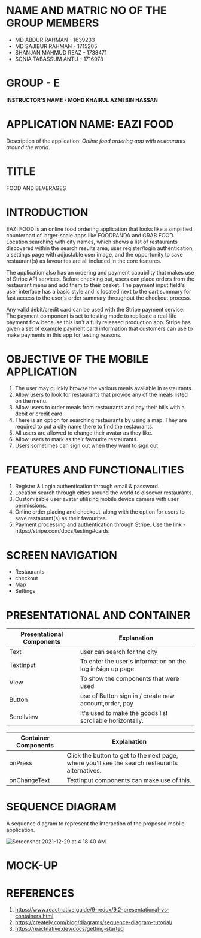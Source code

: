 # NAME AND MATRIC NO OF THE GROUP MEMBERS
<ul>
  <li>MD ABDUR RAHMAN - 1639233 </li>
  <li>MD SAJIBUR RAHMAN - 1715205 </li>
  <li>SHANJAN MAHMUD REAZ - 1738471 </li>
  <li>SONIA TABASSUM ANTU - 1716978</li>
</ul>

# GROUP - E
<H4> INSTRUCTOR'S NAME - MOHD KHAIRUL AZMI BIN HASSAN </4>

# APPLICATION NAME: EAZI FOOD
<p>Description of the application: <em> Online food ordering app with restaurants around the world.</em> </p>

<h1>TITLE</h1>
<p>FOOD AND BEVERAGES</p>

# INTRODUCTION
<p>EAZI FOOD is an online food ordering application that looks like a simplified counterpart of larger-scale apps like FOODPANDA and GRAB FOOD. Location searching with city names, which shows a list of restaurants discovered within the search results area, user register/login authentication, a settings page with adjustable user image, and the opportunity to save restaurant(s) as favourites are all included in the core features.

The application also has an ordering and payment capability that makes use of Stripe API services. Before checking out, users can place orders from the restaurant menu and add them to their basket. The payment input field's user interface has a basic style and is located next to the cart summary for fast access to the user's order summary throughout the checkout process.

Any valid debit/credit card can be used with the Stripe payment service. The payment component is set to testing mode to replicate a real-life payment flow because this isn't a fully released production app. Stripe has given a set of example payment card information that customers can use to make payments in this app for testing reasons.</p>
# OBJECTIVE OF THE MOBILE APPLICATION
<ol>
  <li>The user may quickly browse the various meals available in restaurants.</li>
  <li>Allow users to look for restaurants that provide any of the meals listed on the menu.</li>
  <li>Allow users to order meals from restaurants and pay their bills with a debit or credit card.</li>
  <li>There is an option for searching restaurants by using a map. They are required to put a city name there to find the restaurants.</li>
   <li>All users are allowed to change their avatar as they like.</li>
  <li>Allow users to mark as their favourite restaurants.</li>
   <li>Users sometimes can sign out when they want to sign out.</li>
</ol>

# FEATURES AND FUNCTIONALITIES
<ol>
  <li>Register & Login authentication through email & password.</li>
  <li>Location search through cities around the world to discover restaurants.</li>
  <li>Customizable user avatar utilizing mobile device camera with user permissions.</li>
  <li>Online order placing and checkout, along with the option for users to save restaurant(s) as their favourites.</li>
  <li>Payment processing and authentication through Stripe. Use the link - https://stripe.com/docs/testing#cards</li>
</ol>

# SCREEN NAVIGATION

<ul>
  <li>Restaurants</li>
  <li>checkout</li>
  <li>Map</li>
  <li>Settings</li>
</ul>

# PRESENTATIONAL AND CONTAINER

| Presentational Components     | Explanation |
| ----------- | ----------- |
| Text     |   user can search for the city |
| TextInput   | To enter the user's information on the log in/sign up page.         |
| View      | To show the components that were used |
| Button | use of Button sign in / create new account,order, pay |
| Scrollview      | It's used to make the goods list scrollable horizontally.       |

| Container Components      | Explanation |
| ----------- | ----------- |
| onPress      | Click the button to get to the next page, where you'll see the search restaurants alternatives.     |
| onChangeText	   | TextInput components can make use of this.       |



# SEQUENCE DIAGRAM
<p>A sequence diagram to represent the interaction of the proposed mobile application.</p>

![Screenshot 2021-12-29 at 4 18 40 AM](https://user-images.githubusercontent.com/69203953/147670994-a85ca2e1-5717-4a3d-802e-efed2750af3f.png)

# MOCK-UP

# REFERENCES
1. https://www.reactnative.guide/9-redux/9.2-presentational-vs-containers.html
2. https://creately.com/blog/diagrams/sequence-diagram-tutorial/
3. https://reactnative.dev/docs/getting-started






